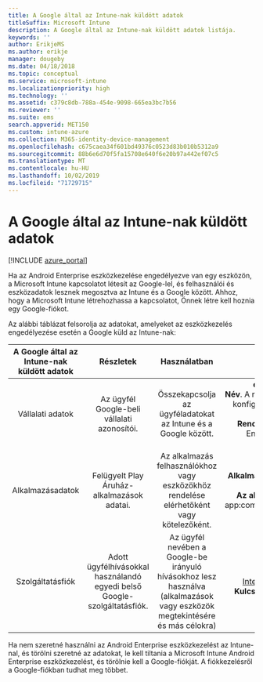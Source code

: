 ```yaml
---
title: A Google által az Intune-nak küldött adatok
titleSuffix: Microsoft Intune
description: A Google által az Intune-nak küldött adatok listája.
keywords: ''
author: ErikjeMS
ms.author: erikje
manager: dougeby
ms.date: 04/18/2018
ms.topic: conceptual
ms.service: microsoft-intune
ms.localizationpriority: high
ms.technology: ''
ms.assetid: c379c8db-788a-454e-9098-665ea3bc7b56
ms.reviewer: ''
ms.suite: ems
search.appverid: MET150
ms.custom: intune-azure
ms.collection: M365-identity-device-management
ms.openlocfilehash: c675caea34f601bd49376c0523d83b010b5312a9
ms.sourcegitcommit: 88b6e6d70f5fa15708e640f6e20b97a442ef07c5
ms.translationtype: MT
ms.contentlocale: hu-HU
ms.lasthandoff: 10/02/2019
ms.locfileid: "71729715"
---
```

# <a name="data-google-sends-to-intune"></a>A Google által az Intune-nak küldött adatok

[!INCLUDE [azure_portal](../includes/azure_portal.md)]

Ha az Android Enterprise eszközkezelése engedélyezve van egy eszközön, a Microsoft Intune kapcsolatot létesít az Google-lel, és felhasználói és eszközadatok lesznek megosztva az Intune és a Google között. Ahhoz, hogy a Microsoft Intune létrehozhassa a kapcsolatot, Önnek létre kell hoznia egy Google-fiókot.

Az alábbi táblázat felsorolja az adatokat, amelyeket az eszközkezelés engedélyezése esetén a Google küld az Intune-nak:


| A Google által az Intune-nak küldött adatok | Részletek | Használatban | Példa |
|:---:|:---:|:---:|:---:|
| Vállalati adatok | Az ügyfél Google-beli vállalati azonosítói. | Összekapcsolja az ügyféladatokat az Intune és a Google között. | **enterpriseId** példa: LC04eik8a6.<br>**Név**. A rendszergazdának az Android Enterprise konfigurálásakor megadott neve. Példa: Joe Smith.<br>**Rendszergazda e-mail címe**. Az Android Enterprise konfigurálásakor használt YourAdmin@gmail.com. |
| Alkalmazásadatok | Felügyelt Play Áruház-alkalmazások adatai. | Az alkalmazás felhasználókhoz vagy eszközökhöz rendelése elérhetőként vagy kötelezőként. | **Alkalmazás neve** példa: Contoso Warehouse-leltár alkalmazás.<br>**Az alkalmazás egyedi azonosítója** példa: app:com.Contoso.Warehouse.InventoryTracking |
| Szolgáltatásfiók | Adott ügyfélhívásokkal használandó egyedi belső Google-szolgáltatásfiók. | Az ügyfél nevében a Google-be irányuló hívásokhoz lesz használva (alkalmazások vagy eszközök megtekintésére és más célokra) | **Név** példa: InternalAccount@InternalService.com.<br>**Kulcsok** például: ServiceAccountPassword |


Ha nem szeretné használni az Android Enterprise eszközkezelést az Intune-nal, és törölni szeretné az adatokat, le kell tiltania a Microsoft Intune Android Enterprise eszközkezelést, és törölnie kell a Google-fiókját. A fiókkezelésről a Google-fiókban tudhat meg többet.


